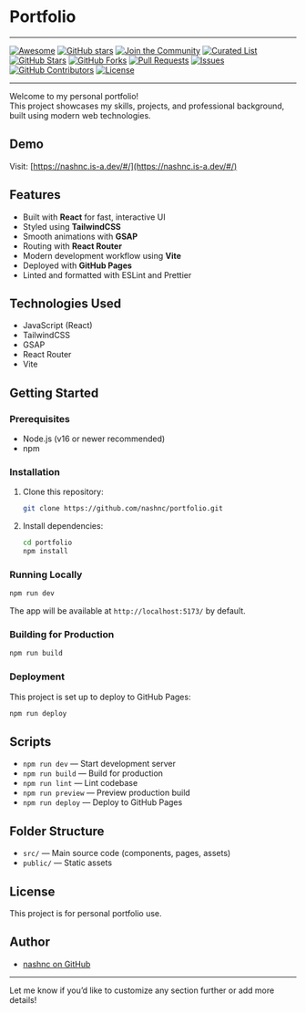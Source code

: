 # Portfolio

---

[![Awesome](https://img.shields.io/badge/Awesome-Profile-blueviolet?logo=github)](https://github.com/nashnc/portfolio)
[![GitHub stars](https://img.shields.io/github/stars/nashnc/portfolio?style=social)](https://github.com/nashnc/portfolio/stargazers)
[![Join the Community](https://img.shields.io/badge/Join%20My%20Community-@nashnc-ff69b4?logo=github)](https://github.com/nashnc)
[![Curated List](https://img.shields.io/badge/Curated%20List-GitHub%20Profile%20READMEs-orange?logo=github)](https://github.com/nashnc/portfolio)
[![GitHub Stars](https://img.shields.io/github/stars/nashnc/portfolio?color=yellow&label=Stars)](https://github.com/nashnc/portfolio/stargazers)
[![GitHub Forks](https://img.shields.io/github/forks/nashnc/portfolio?color=green&label=Forks)](https://github.com/nashnc/portfolio/fork)
[![Pull Requests](https://img.shields.io/github/issues-pr/nashnc/portfolio?label=Pull%20Requests)](https://github.com/nashnc/portfolio/pulls)
[![Issues](https://img.shields.io/github/issues/nashnc/portfolio?label=Issues)](https://github.com/nashnc/portfolio/issues)
[![GitHub Contributors](https://img.shields.io/github/contributors/nashnc/portfolio?label=Contributors)](https://github.com/nashnc/portfolio/graphs/contributors)
[![License](https://img.shields.io/github/license/nashnc/portfolio)](https://github.com/nashnc/portfolio/blob/main/LICENSE)

---

Welcome to my personal portfolio!  
This project showcases my skills, projects, and professional background, built using modern web technologies.

## Demo

Visit: [https://nashnc.is-a.dev/#/](https://nashnc.is-a.dev/#/)

## Features

- Built with **React** for fast, interactive UI
- Styled using **TailwindCSS**
- Smooth animations with **GSAP**
- Routing with **React Router**
- Modern development workflow using **Vite**
- Deployed with **GitHub Pages**
- Linted and formatted with ESLint and Prettier

## Technologies Used

- JavaScript (React)
- TailwindCSS
- GSAP
- React Router
- Vite

## Getting Started

### Prerequisites

- Node.js (v16 or newer recommended)
- npm

### Installation

1. Clone this repository:
   ```sh
   git clone https://github.com/nashnc/portfolio.git
   ```
2. Install dependencies:
   ```sh
   cd portfolio
   npm install
   ```

### Running Locally

```sh
npm run dev
```
The app will be available at `http://localhost:5173/` by default.

### Building for Production

```sh
npm run build
```

### Deployment

This project is set up to deploy to GitHub Pages:
```sh
npm run deploy
```

## Scripts

- `npm run dev` — Start development server
- `npm run build` — Build for production
- `npm run lint` — Lint codebase
- `npm run preview` — Preview production build
- `npm run deploy` — Deploy to GitHub Pages

## Folder Structure

- `src/` — Main source code (components, pages, assets)
- `public/` — Static assets

## License

This project is for personal portfolio use.

## Author

- [nashnc on GitHub](https://github.com/nashnc)

---

Let me know if you’d like to customize any section further or add more details!